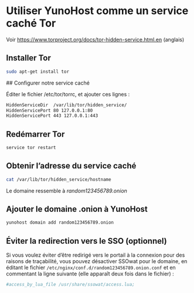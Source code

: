 # Utiliser YunoHost comme un service caché Tor

Voir https://www.torproject.org/docs/tor-hidden-service.html.en (anglais)

## Installer Tor

```bash
sudo apt-get install tor 
```

## Configurer notre service caché

Éditer le fichier /etc/tor/torrc, et ajouter ces lignes :

```bash
HiddenServiceDir  /var/lib/tor/hidden_service/
HiddenServicePort 80 127.0.0.1:80
HiddenServicePort 443 127.0.0.1:443
```

## Redémarrer Tor

```bash
service tor restart
```


## Obtenir l’adresse du service caché

```bash
cat /var/lib/tor/hidden_service/hostname
```

Le domaine ressemble à *random123456789.onion*

## Ajouter le domaine .onion à YunoHost

```bash
yunohost domain add random123456789.onion
```

## Éviter la redirection vers le SSO (optionnel)

Si vous voulez éviter d’être redirigé vers le portail à la connexion pour des raisons de traçabilité, vous pouvez désactiver SSOwat pour le domaine, en éditant le fichier `/etc/nginx/conf.d/random123456789.onion.conf` et en commentant la ligne suivante (elle apparaît deux fois dans le fichier) :

```bash
#access_by_lua_file /usr/share/ssowat/access.lua;
```


